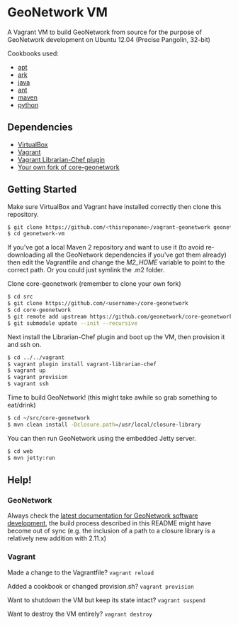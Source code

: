 GeoNetwork VM
==================

A Vagrant VM to build GeoNetwork from source for the purpose of GeoNetwork development on Ubuntu 12.04 (Precise Pangolin, 32-bit)

Cookbooks used:

* [apt](https://github.com/opscode-cookbooks/apt)
* [ark](https://github.com/opscode-cookbooks/ark)
* [java](https://github.com/opscode-cookbooks/java)
* [ant](https://github.com/opscode-cookbooks/ant)
* [maven](https://github.com/opscode-cookbooks/maven)
* [python](https://github.com/opscode-cookbooks/python)

## Dependencies

* [VirtualBox](https://www.virtualbox.org/)
* [Vagrant](http://vagrantup.com/)
* [Vagrant Librarian-Chef plugin](https://github.com/jimmycuadra/vagrant-librarian-chef)
* [Your own fork of core-geonetwork](https://github.com/geonetwork/core-geonetwork)

## Getting Started

Make sure VirtualBox and Vagrant have installed correctly then clone this repository.

```bash
$ git clone https://github.com/<thisreponame>/vagrant-geonetwork geonetwork-vm
$ cd geonetwork-vm
```

If you've got a local Maven 2 repository and want to use it (to avoid re-downloading all the GeoNetwork dependencies if you've got them already) then edit the Vagrantfile and change the *M2_HOME* variable to point to the correct path. Or you could just symlink the .m2 folder.

Clone core-geonetwork (remember to clone your own fork)

```bash
$ cd src
$ git clone https://github.com/<username>/core-geonetwork
$ cd core-geonetwork
$ git remote add upstream https://github.com/geonetwork/core-geonetwork
$ git submodule update --init --recursive
```

Next install the Librarian-Chef plugin and boot up the VM, then provision it and ssh on.

```bash
$ cd ../../vagrant
$ vagrant plugin install vagrant-librarian-chef
$ vagrant up
$ vagrant provision
$ vagrant ssh
```

Time to build GeoNetwork! (this might take awhile so grab something to eat/drink)

```bash
$ cd ~/src/core-geonetwork
$ mvn clean install -Dclosure.path=/usr/local/closure-library
```

You can then run GeoNetwork using the embedded Jetty server.

```bash
$ cd web
$ mvn jetty:run
```

## Help!

### GeoNetwork

Always check the [latest documentation for GeoNetwork software development](https://github.com/geonetwork/core-geonetwork/tree/develop/software_development), the build process described in this README might have become out of sync (e.g. the inclusion of a path to a closure library is a relatively new addition with 2.11.x)

### Vagrant

Made a change to the Vagrantfile? ```vagrant reload```

Added a cookbook or changed provision.sh? ```vagrant provision```

Want to shutdown the VM but keep its state intact? ```vagrant suspend```

Want to destroy the VM entirely? ```vagrant destroy```
